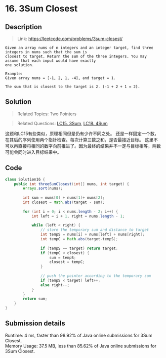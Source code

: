 # 16. 3Sum Closest

## Description
> Link: https://leetcode.com/problems/3sum-closest/

```
Given an array nums of n integers and an integer target, find three integers in nums such that the sum is
closest to target. Return the sum of the three integers. You may assume that each input would have exactly 
one solution.

Example:
Given array nums = [-1, 2, 1, -4], and target = 1.

The sum that is closest to the target is 2. (-1 + 2 + 1 = 2).

```


## Solution

> Related Topics: Two Pointers

> Related Questions: [LC15. 3Sum](https://github.com/Zingg7/LeetCode/blob/master/15.%203Sum.md), [LC18. 4Sum]()

这题和LC15有些类似，原理相同但是仍有少许不同之处。
还是一样固定一个数，在其后的序列使用两个指针检查。每次计算三数之和，是否最接近目标。
这里不可以再直接将相同的数字向前推进了。因为最终的结果并不一定与目标相等，两数可能会同时进入目标结果中。


## Code

```java
class Solution16 {
    public int threeSumClosest(int[] nums, int target) {
        Arrays.sort(nums);
        
        int sum = nums[0] + nums[1]+ nums[2];
        int closest = Math.abs(target - sum);
        
        for (int i = 0; i < nums.length - 2; i++) {
            int left = i + 1, right = nums.length - 1;
            
            while (left < right) {
                // store the temporary sum and distance to target
                int tempS = nums[i] + nums[left] + nums[right];
                int tempC = Math.abs(target-tempS);
                
                if (tempS == target) return target;
                if (tempC < closest) {
                    sum = tempS;
                    closest = tempC;
                }
               
                // push the pointer according to the temporary sum
                if (tempS < target) left++;
                else right--;
            }
        }
        return sum;
    }
}
```

## Submission details
Runtime: 4 ms, faster than 98.92% of Java online submissions for 3Sum Closest.<br>
Memory Usage: 37.5 MB, less than 85.62% of Java online submissions for 3Sum Closest.
